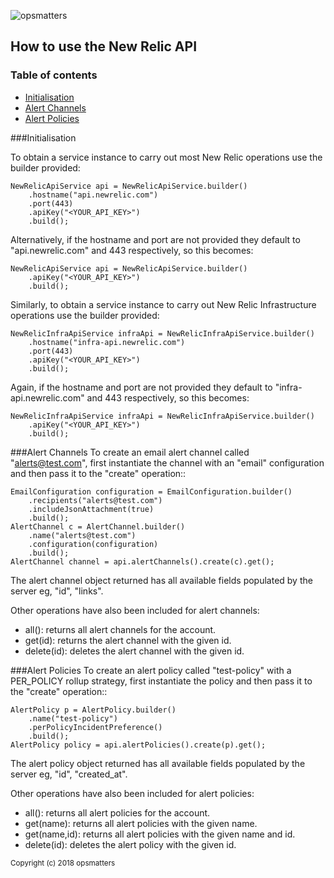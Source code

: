![opsmatters](https://i.imgur.com/VoLABc1.png)

## How to use the New Relic API
### Table of contents

- [Initialisation](#initialisation)
- [Alert Channels](#alert-channels)
- [Alert Policies](#alert-policies)

###Initialisation

To obtain a service instance to carry out most New Relic operations use the builder provided:
```
NewRelicApiService api = NewRelicApiService.builder()
    .hostname("api.newrelic.com")
    .port(443)
    .apiKey("<YOUR_API_KEY>")
    .build();
```
Alternatively, if the hostname and port are not provided they default to "api.newrelic.com" and 443 respectively, so this becomes:
```
NewRelicApiService api = NewRelicApiService.builder()
    .apiKey("<YOUR_API_KEY>")
    .build();
```

Similarly, to obtain a service instance to carry out New Relic Infrastructure operations use the builder provided:
```
NewRelicInfraApiService infraApi = NewRelicInfraApiService.builder()
    .hostname("infra-api.newrelic.com")
    .port(443)
    .apiKey("<YOUR_API_KEY>")
    .build();
```
Again, if the hostname and port are not provided they default to "infra-api.newrelic.com" and 443 respectively, so this becomes:
```
NewRelicInfraApiService infraApi = NewRelicInfraApiService.builder()
    .apiKey("<YOUR_API_KEY>")
    .build();
```

###Alert Channels
To create an email alert channel called "alerts@test.com", first instantiate the channel with an "email" configuration and then pass it to the "create" operation::
```
EmailConfiguration configuration = EmailConfiguration.builder()
    .recipients("alerts@test.com")
    .includeJsonAttachment(true)
    .build();
AlertChannel c = AlertChannel.builder()
    .name("alerts@test.com")
    .configuration(configuration)
    .build();
AlertChannel channel = api.alertChannels().create(c).get();
```
The alert channel object returned has all available fields populated by the server eg, "id", "links".

Other operations have also been included for alert channels:
* all(): returns all alert channels for the account.
* get(id): returns the alert channel with the given id.
* delete(id): deletes the alert channel with the given id.

###Alert Policies
To create an alert policy called "test-policy" with a PER_POLICY rollup strategy, first instantiate the policy and then pass it to the "create" operation::
```
AlertPolicy p = AlertPolicy.builder()
    .name("test-policy")
    .perPolicyIncidentPreference()
    .build();
AlertPolicy policy = api.alertPolicies().create(p).get();
```
The alert policy object returned has all available fields populated by the server eg, "id", "created_at".

Other operations have also been included for alert policies:
* all(): returns all alert policies for the account.
* get(name): returns all alert policies with the given name.
* get(name,id): returns all alert policies with the given name and id.
* delete(id): deletes the alert policy with the given id.

<sub>Copyright (c) 2018 opsmatters</sub>